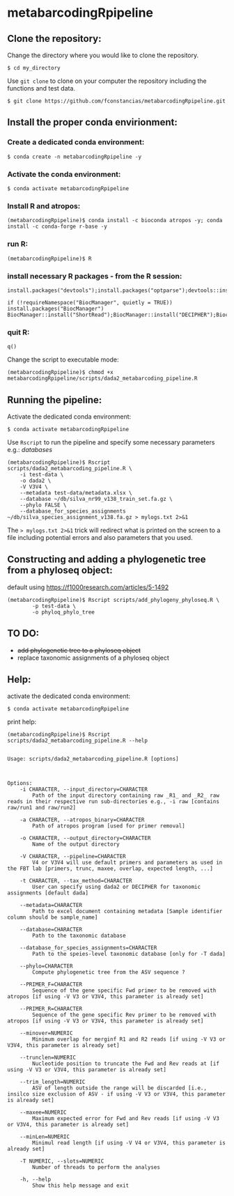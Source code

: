 # metabarcodingRpipeline

## Clone the repository:

Change the directory where you would like to clone the repository.

	$ cd my_directory

Use ``git clone`` to clone on your computer the repository including the functions and test data.

	$ git clone https://github.com/fconstancias/metabarcodingRpipeline.git


## Install the proper conda envirionment:
### Create a dedicated conda environment:
	$ conda create -n metabarcodingRpipeline -y
### Activate the conda environment:
	$ conda activate metabarcodingRpipeline
### Install R and atropos:
	(metabarcodingRpipeline)$ conda install -c bioconda atropos -y; conda install -c conda-forge r-base -y
### run R:
	(metabarcodingRpipeline)$ R
### install necessary R packages - from the R session:
	install.packages("devtools");install.packages("optparse");devtools::install_github("tidyverse/tidyverse");devtools::install_github("KlausVigo/phangorn");devtools::install_github("benjjneb/dada2")
	
	if (!requireNamespace("BiocManager", quietly = TRUE))
	install.packages("BiocManager")
	BiocManager::install("ShortRead");BiocManager::install("DECIPHER");BiocManager::install("phyloseq")
	
	
### quit R:
	q()
	
Change the script to executable mode:

	(metabarcodingRpipeline)$ chmod +x metabarcodingRpipeline/scripts/dada2_metabarcoding_pipeline.R


## Running the pipeline:

Activate the dedicated conda environment:

	$ conda activate metabarcodingRpipeline


Use ``Rscript`` to run the pipeline and specify some necessary parameters e.g.: *databases*

	(metabarcodingRpipeline)$ Rscript scripts/dada2_metabarcoding_pipeline.R \
		-i test-data \
		-o dada2 \
		-V V3V4 \
		--metadata test-data/metadata.xlsx \
		--database ~/db/silva_nr99_v138_train_set.fa.gz \
		--phylo FALSE \
		--database_for_species_assignments ~/db/silva_species_assignment_v138.fa.gz > mylogs.txt 2>&1
		
The ``> mylogs.txt 2>&1`` trick will redirect what is printed on the screen to a file including potential errors and also parameters that you used.

## Constructing and adding a phylogenetic tree from a phyloseq object:
default using <https://f1000research.com/articles/5-1492>

	(metabarcodingRpipeline)$ Rscript scripts/add_phylogeny_phyloseq.R \
			-p test-data \
			-o phyloq_phylo_tree


## TO DO:

- <s>add phylogenetic tree to a phyloseq object</s>
- replace taxonomic assignments of a phyloseq object

## Help:


activate the dedicated conda environment:

	$ conda activate metabarcodingRpipeline

print help:
	
	(metabarcodingRpipeline)$ Rscript scripts/dada2_metabarcoding_pipeline.R --help


	Usage: scripts/dada2_metabarcoding_pipeline.R [options]
	

	
	Options:
		-i CHARACTER, --input_directory=CHARACTER
			Path of the input directory containing raw _R1_ and _R2_ raw reads in their respective run sub-directories e.g., -i raw [contains raw/run1 and raw/run2]
		
		-a CHARACTER, --atropos_binary=CHARACTER
			Path of atropos program [used for primer removal]
	
		-o CHARACTER, --output_directory=CHARACTER
			Name of the output directory
	
		-V CHARACTER, --pipeline=CHARACTER
			V4 or V3V4 will use default primers and parameters as used in the FBT lab [primers, trunc, maxee, overlap, expected length, ...]
	
		-t CHARACTER, --tax_method=CHARACTER
			User can specify using dada2 or DECIPHER for taxonomic assignments [default dada]
	
		--metadata=CHARACTER
			Path to excel document containing metadata [Sample identifier column should be sample_name]
	
		--database=CHARACTER
			Path to the taxonomic database
	
		--database_for_species_assignments=CHARACTER
			Path to the speies-level taxonomic database [only for -T dada]
	
		--phylo=CHARACTER
			Compute phylogenetic tree from the ASV sequence ?
	
		--PRIMER_F=CHARACTER
			Sequence of the gene specific Fwd primer to be removed with atropos [if using -V V3 or V3V4, this parameter is already set]
	
		--PRIMER_R=CHARACTER
			Sequence of the gene specific Rev primer to be removed with atropos [if using -V V3 or V3V4, this parameter is already set]
	
		--minover=NUMERIC
			Minimum overlap for merginf R1 and R2 reads [if using -V V3 or V3V4, this parameter is already set]
	
		--trunclen=NUMERIC
			Nucleotide position to truncate the Fwd and Rev reads at [if using -V V3 or V3V4, this parameter is already set]
	
		--trim_length=NUMERIC
			ASV of length outside the range will be discarded [i.e., insilco size exclusion of ASV - if using -V V3 or V3V4, this parameter is already set]
	
		--maxee=NUMERIC
			Maximum expected error for Fwd and Rev reads [if using -V V3 or V3V4, this parameter is already set]
	
		--minLen=NUMERIC
			Minimul read length [if using -V V4 or V3V4, this parameter is already set]
	
		-T NUMERIC, --slots=NUMERIC
			Number of threads to perform the analyses
	
		-h, --help
			Show this help message and exit
